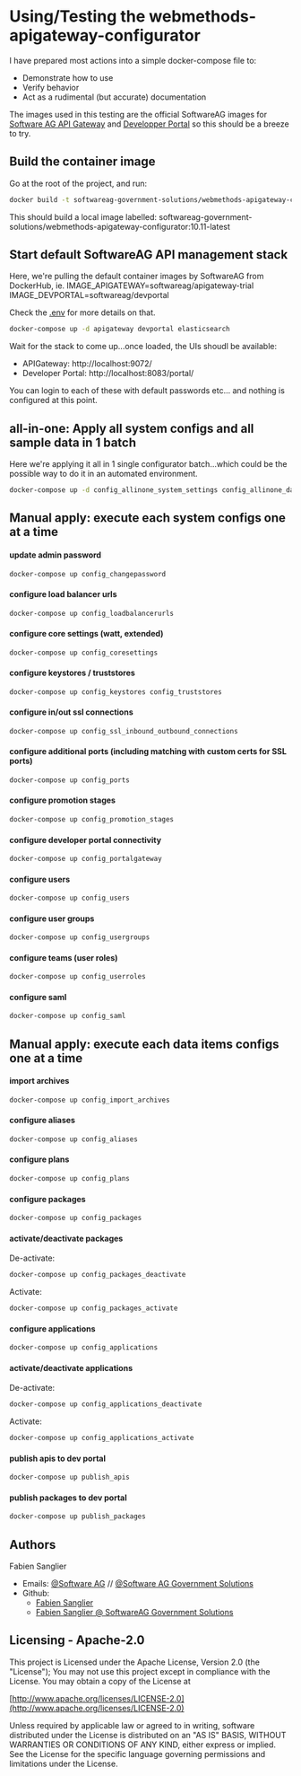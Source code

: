 # Using/Testing the webmethods-apigateway-configurator

I have prepared most actions into a simple docker-compose file to:
 - Demonstrate how to use
 - Verify behavior
 - Act as a rudimental (but accurate) documentation

The images used in this testing are the official SoftwareAG images for [Software AG API Gateway](https://hub.docker.com/r/softwareag/apigateway-trial) and [Developper Portal](https://hub.docker.com/r/softwareag/devportal) so this should be a breeze to try.

## Build the container image

Go at the root of the project, and run:

```bash
docker build -t softwareag-government-solutions/webmethods-apigateway-configurator:10.11-latest --build-arg BASE_IMAGE=redhat/ubi8 .
```

This should build a local image labelled: softwareag-government-solutions/webmethods-apigateway-configurator:10.11-latest

## Start default SoftwareAG API management stack

Here, we're pulling the default container images by SoftwareAG from DockerHub, ie.
IMAGE_APIGATEWAY=softwareag/apigateway-trial
IMAGE_DEVPORTAL=softwareag/devportal

Check the [.env](./.env) for more details on that.

```bash
docker-compose up -d apigateway devportal elasticsearch
```

Wait for the stack to come up...once loaded, the UIs shoudl be available:
- APIGateway: http://localhost:9072/
- Developer Portal: http://localhost:8083/portal/

You can login to each of these with default passwords etc... and nothing is configured at this point.

## all-in-one: Apply all system configs and all sample data in 1 batch

Here we're applying it all in 1 single configurator batch...which could be the possible way to do it in an automated environment.

```bash
docker-compose up -d config_allinone_system_settings config_allinone_data
```

## Manual apply: execute each system configs one at a time

#### update admin password

```bash
docker-compose up config_changepassword
```

#### configure load balancer urls

```bash
docker-compose up config_loadbalancerurls
```

#### configure core settings (watt, extended)

```bash
docker-compose up config_coresettings
```

#### configure keystores / truststores

```bash
docker-compose up config_keystores config_truststores
```

#### configure in/out ssl connections

```bash
docker-compose up config_ssl_inbound_outbound_connections
```

#### configure additional ports (including matching with custom certs for SSL ports)

```bash
docker-compose up config_ports
```

#### configure promotion stages

```bash
docker-compose up config_promotion_stages
```

#### configure developer portal connectivity

```bash
docker-compose up config_portalgateway
```

#### configure users

```bash
docker-compose up config_users
```

#### configure user groups

```bash
docker-compose up config_usergroups
```

#### configure teams (user roles)

```bash
docker-compose up config_userroles
```

#### configure saml

```bash
docker-compose up config_saml
```

## Manual apply: execute each data items configs one at a time

#### import archives

```bash
docker-compose up config_import_archives
```

#### configure aliases

```bash
docker-compose up config_aliases
```

#### configure plans

```bash
docker-compose up config_plans
```

#### configure packages

```bash
docker-compose up config_packages
```

#### activate/deactivate packages

De-activate:

```bash
docker-compose up config_packages_deactivate
```

Activate:

```bash
docker-compose up config_packages_activate
```

#### configure applications

```bash
docker-compose up config_applications
```

#### activate/deactivate applications

De-activate:

```bash
docker-compose up config_applications_deactivate
```

Activate:

```bash
docker-compose up config_applications_activate
```

#### publish apis to dev portal

```bash
docker-compose up publish_apis
```

#### publish packages to dev portal

```bash
docker-compose up publish_packages
```

Authors
--------------------------------------------

Fabien Sanglier
- Emails: [@Software AG](mailto:fabien.sanglier@softwareag.com) // [@Software AG Government Solutions](mailto:fabien.sanglier@softwareaggov.com)
- Github: 
  - [Fabien Sanglier](https://github.com/lanimall)
  - [Fabien Sanglier @ SoftwareAG Government Solutions](https://github.com/fabien-sanglier-saggs)

Licensing - Apache-2.0
--------------------------------------------

This project is Licensed under the Apache License, Version 2.0 (the "License");
You may not use this project except in compliance with the License.
You may obtain a copy of the License at

[http://www.apache.org/licenses/LICENSE-2.0](http://www.apache.org/licenses/LICENSE-2.0)

Unless required by applicable law or agreed to in writing, software
distributed under the License is distributed on an "AS IS" BASIS,
WITHOUT WARRANTIES OR CONDITIONS OF ANY KIND, either express or implied.
See the License for the specific language governing permissions and
limitations under the License.